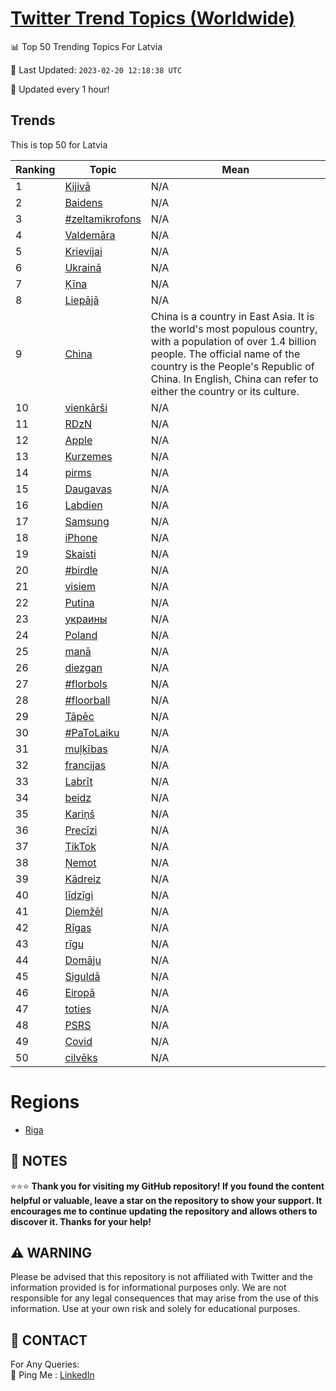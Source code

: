 [Twitter Trend Topics (Worldwide)](https://github.com/ErcinDedeoglu/Twitter-Trend-Topics)
==========


📊 Top 50 Trending Topics For Latvia

📆 Last Updated: `2023-02-20 12:18:38 UTC`

🔧 Updated every 1 hour!


## Trends

This is top 50 for Latvia

| Ranking | Topic | Mean |
| ------- | ------------ | ------------ |
| 1 | [Kijivā](http://twitter.com/search?q=Kijiv%c4%81) | N/A |
| 2 | [Baidens](http://twitter.com/search?q=Baidens) | N/A |
| 3 | [#zeltamikrofons](http://twitter.com/search?q=%23zeltamikrofons) | N/A |
| 4 | [Valdemāra](http://twitter.com/search?q=Valdem%c4%81ra) | N/A |
| 5 | [Krievijai](http://twitter.com/search?q=Krievijai) | N/A |
| 6 | [Ukrainā](http://twitter.com/search?q=Ukrain%c4%81) | N/A |
| 7 | [Ķīna](http://twitter.com/search?q=%c4%b6%c4%abna) | N/A |
| 8 | [Liepājā](http://twitter.com/search?q=Liep%c4%81j%c4%81) | N/A |
| 9 | [China](http://twitter.com/search?q=China) | China is a country in East Asia. It is the world's most populous country, with a population of over 1.4 billion people. The official name of the country is the People's Republic of China. In English, China can refer to either the country or its culture. |
| 10 | [vienkārši](http://twitter.com/search?q=vienk%c4%81r%c5%a1i) | N/A |
| 11 | [RDzN](http://twitter.com/search?q=RDzN) | N/A |
| 12 | [Apple](http://twitter.com/search?q=Apple) | N/A |
| 13 | [Kurzemes](http://twitter.com/search?q=Kurzemes) | N/A |
| 14 | [pirms](http://twitter.com/search?q=pirms) | N/A |
| 15 | [Daugavas](http://twitter.com/search?q=Daugavas) | N/A |
| 16 | [Labdien](http://twitter.com/search?q=Labdien) | N/A |
| 17 | [Samsung](http://twitter.com/search?q=Samsung) | N/A |
| 18 | [iPhone](http://twitter.com/search?q=iPhone) | N/A |
| 19 | [Skaisti](http://twitter.com/search?q=Skaisti) | N/A |
| 20 | [#birdle](http://twitter.com/search?q=%23birdle) | N/A |
| 21 | [visiem](http://twitter.com/search?q=visiem) | N/A |
| 22 | [Putina](http://twitter.com/search?q=Putina) | N/A |
| 23 | [украины](http://twitter.com/search?q=%d1%83%d0%ba%d1%80%d0%b0%d0%b8%d0%bd%d1%8b) | N/A |
| 24 | [Poland](http://twitter.com/search?q=Poland) | N/A |
| 25 | [manā](http://twitter.com/search?q=man%c4%81) | N/A |
| 26 | [diezgan](http://twitter.com/search?q=diezgan) | N/A |
| 27 | [#florbols](http://twitter.com/search?q=%23florbols) | N/A |
| 28 | [#floorball](http://twitter.com/search?q=%23floorball) | N/A |
| 29 | [Tāpēc](http://twitter.com/search?q=T%c4%81p%c4%93c) | N/A |
| 30 | [#PaToLaiku](http://twitter.com/search?q=%23PaToLaiku) | N/A |
| 31 | [muļķības](http://twitter.com/search?q=mu%c4%bc%c4%b7%c4%abbas) | N/A |
| 32 | [francijas](http://twitter.com/search?q=francijas) | N/A |
| 33 | [Labrīt](http://twitter.com/search?q=Labr%c4%abt) | N/A |
| 34 | [beidz](http://twitter.com/search?q=beidz) | N/A |
| 35 | [Kariņš](http://twitter.com/search?q=Kari%c5%86%c5%a1) | N/A |
| 36 | [Precīzi](http://twitter.com/search?q=Prec%c4%abzi) | N/A |
| 37 | [TikTok](http://twitter.com/search?q=TikTok) | N/A |
| 38 | [Ņemot](http://twitter.com/search?q=%c5%85emot) | N/A |
| 39 | [Kādreiz](http://twitter.com/search?q=K%c4%81dreiz) | N/A |
| 40 | [līdzīgi](http://twitter.com/search?q=l%c4%abdz%c4%abgi) | N/A |
| 41 | [Diemžēl](http://twitter.com/search?q=Diem%c5%be%c4%93l) | N/A |
| 42 | [Rīgas](http://twitter.com/search?q=R%c4%abgas) | N/A |
| 43 | [rīgu](http://twitter.com/search?q=r%c4%abgu) | N/A |
| 44 | [Domāju](http://twitter.com/search?q=Dom%c4%81ju) | N/A |
| 45 | [Siguldā](http://twitter.com/search?q=Siguld%c4%81) | N/A |
| 46 | [Eiropā](http://twitter.com/search?q=Eirop%c4%81) | N/A |
| 47 | [toties](http://twitter.com/search?q=toties) | N/A |
| 48 | [PSRS](http://twitter.com/search?q=PSRS) | N/A |
| 49 | [Covid](http://twitter.com/search?q=Covid) | N/A |
| 50 | [cilvēks](http://twitter.com/search?q=cilv%c4%93ks) | N/A |



# Regions

* [Riga](</Latvia/Riga.md>)



## 📝 NOTES

⭐⭐⭐ **Thank you for visiting my GitHub repository! If you found the content helpful or valuable, leave a star on the repository to show your support. It encourages me to continue updating the repository and allows others to discover it. Thanks for your help!**


## ⚠️ WARNING

Please be advised that this repository is not affiliated with Twitter and the information provided is for informational purposes only. We are not responsible for any legal consequences that may arise from the use of this information. Use at your own risk and solely for educational purposes.


## 📨 CONTACT

 For Any Queries:  
            🏓 Ping Me : [LinkedIn](https://www.linkedin.com/in/ercindedeoglu/)
